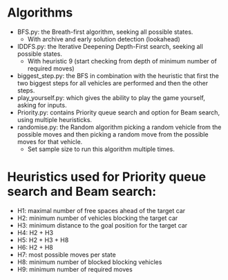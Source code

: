 # Algorithms
* BFS.py: the Breath-first algorithm, seeking all possible states. 
    * With archive and early solution detection (lookahead)
* IDDFS.py: the Iterative Deepening Depth-First search, seeking all possible states. 
    * With heuristic 9 (start checking from depth of minimum number of required moves)
* biggest_step.py: the BFS in combination with the heuristic that first the two biggest steps for all vehicles are performed and then the other steps. 
* play_yourself.py: which gives the ability to play the game yourself, asking for inputs. 
* Priority.py: contains Priority queue search and option for Beam search, using multiple heuristicks. 
* randomise.py: the Random algorithm picking a random vehicle from the possible moves and then picking a random move from the possible moves for that vehicle. 
    * Set sample size to run this algorithm multiple times. 

# Heuristics used for Priority queue search and Beam search:
* H1: maximal number of free spaces ahead of the target car
* H2: minimum number of vehicles blocking the target car
* H3: minimum distance to the goal position for the target car
* H4: H2 + H3 
* H5: H2 + H3 + H8
* H6: H2 + H8
* H7: most possible moves per state 
* H8: minimum number of blocked blocking vehicles
* H9: minimum number of required moves